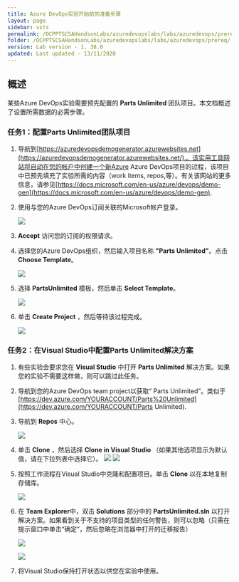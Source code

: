 ```yaml
---
title: Azure DevOps实验开始前的准备步骤
layout: page
sidebar: vsts
permalink: /OCPPTSCSAHandsonLabs/azuredevopslabs/labs/azuredevops/prereq/
folder: /OCPPTSCSAHandsonLabs/azuredevopslabs/labs/azuredevops/prereq/
version: Lab version - 1. 38.0
updated: Last updated - 13/11/2020
---
```

<a name="概述"></a>
## 概述 ##
某些Azure DevOps实验需要预先配置的 **Parts Unlimited** 团队项目。本文档概述了设置所需数据的必需步骤。

<a name="Ex0Task1"> </a>
### 任务1：配置Parts Unlimited团队项目 ###

1. 导航到[https://azuredevopsdemogenerator.azurewebsites.net](https://azuredevopsdemogenerator.azurewebsites.net/).。该实用工具网站将自动在您的帐户中创建一个新Azure Azure DevOps项目的过程，该项目中已预先填充了实验所需的内容（work items, repos,等）。有关该网站的更多信息，请参见[https://docs.microsoft.com/en-us/azure/devops/demo-gen](https://docs.microsoft.com/en-us/azure/devops/demo-gen).

1. 使用与您的Azure DevOps订阅关联的Microsoft帐户登录。

   ![](images/000.png)

1.  **Accept** 访问您的订阅的权限请求。

1. 选择您的Azure DevOps组织，然后输入项目名称 **"Parts Unlimited"**。点击 **Choose Template**。

   ![](images/001.png)

1. 选择 **PartsUnlimited** 模板，然后单击 **Select Template**。

   ![](images/002.png)

1. 单击 **Create Project** ，然后等待该过程完成。

   ![](images/003.png)

<a name="Ex0Task2"> </a>
### 任务2：在Visual Studio中配置Parts Unlimited解决方案 ###

1. 有些实验会要求您在 **Visual Studio** 中打开 **Parts Unlimited** 解决方案。如果您的实验不需要这样做，则可以跳过此任务。

1. 导航到您的Azure DevOps team project以获取“ Parts Unlimited”。类似于[https://dev.azure.com/YOURACCOUNT/Parts%20Unlimited](https://dev.azure.com/YOURACCOUNT/Parts Unlimited).

1. 导航到 **Repos** 中心。

   ![](images/004.png)

1. 单击 **Clone** ，然后选择 **Clone in Visual Studio** （如果其他选项显示为默认值，请在下拉列表中选择它）。
   ![](images/clone.png)
   ![](images/005.png)

1. 按照工作流程在Visual Studio中克隆和配置项目。单击 **Clone** 以在本地复制存储库。

   ![](images/clone-2.png)

1. 在 **Team Explorer**中，双击 **Solutions** 部分中的 **PartsUnlimited.sln** 以打开解决方案。如果看到关于不支持的项目类型的任何警告，则可以忽略（只需在提示窗口中单击“确定”，然后忽略在浏览器中打开的迁移报告）

   ![](images/007.png)

   ![](images/unsupported.png)

1. 将Visual Studio保持打开状态以供您在实验中使用。
